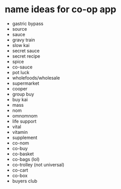 # name ideas for co-op app

- gastric bypass
- source
- sauce
- gravy train
- slow kai
- secret sauce
- secret recipe
- spice
- co-sauce
- pot luck
- wholefoods/wholesale
- supermarket
- cooper
- group buy
- buy kai
- mass
- nom
- omnomnom
- life support
- vital
- vitamin
- supplement
- co-nom
- co-buy
- co-basket
- co-bags (lol)
- co-trolley (not universal)
- co-cart
- co-box
- buyers club
